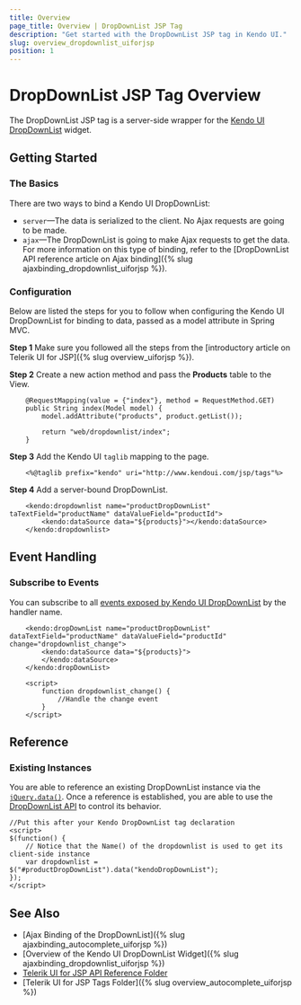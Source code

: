 ```yaml
---
title: Overview
page_title: Overview | DropDownList JSP Tag
description: "Get started with the DropDownList JSP tag in Kendo UI."
slug: overview_dropdownlist_uiforjsp
position: 1
---
```


# DropDownList JSP Tag Overview

The DropDownList JSP tag is a server-side wrapper for the [Kendo UI DropDownList](/api/javascript/ui/dropdownlist) widget.

## Getting Started

### The Basics

There are two ways to bind a Kendo UI DropDownList:

* `server`&mdash;The data is serialized to the client. No Ajax requests are going to be made.
* `ajax`&mdash;The DropDownList is going to make Ajax requests to get the data. For more information on this type of binding, refer to the [DropDownList API reference article on Ajax binding]({% slug ajaxbinding_dropdownlist_uiforjsp %}).

### Configuration

Below are listed the steps for you to follow when configuring the Kendo UI DropDownList for binding to data, passed as a model attribute in Spring MVC.

**Step 1** Make sure you followed all the steps from the [introductory article on Telerik UI for JSP]({% slug overview_uiforjsp %}).

**Step 2** Create a new action method and pass the **Products** table to the View.



        @RequestMapping(value = {"index"}, method = RequestMethod.GET)
        public String index(Model model) {
            model.addAttribute("products", product.getList());

            return "web/dropdownlist/index";
        }

**Step 3** Add the Kendo UI `taglib` mapping to the page.



        <%@taglib prefix="kendo" uri="http://www.kendoui.com/jsp/tags"%>

**Step 4** Add a server-bound DropDownList.



        <kendo:dropdownlist name="productDropDownList" taTextField="productName" dataValueField="productId">
            <kendo:dataSource data="${products}"></kendo:dataSource>
        </kendo:dropdownlist>

## Event Handling

### Subscribe to Events

You can subscribe to all [events exposed by Kendo UI DropDownList](/api/javascript/ui/dropdownlist#events) by the handler name.



        <kendo:dropDownList name="productDropDownList" dataTextField="productName" dataValueField="productId" change="dropdownlist_change">
            <kendo:dataSource data="${products}">
            </kendo:dataSource>
        </kendo:dropDownList>

        <script>
            function dropdownlist_change() {
                //Handle the change event
            }
        </script>

## Reference

### Existing Instances

You are able to reference an existing DropDownList instance via the [`jQuery.data()`](http://api.jquery.com/jQuery.data/). Once a reference is established, you are able to use the [DropDownList API](/api/javascript/ui/dropdownlist#methods) to control its behavior.



    //Put this after your Kendo DropDownList tag declaration
    <script>
    $(function() {
        // Notice that the Name() of the dropdownlist is used to get its client-side instance
        var dropdownlist = $("#productDropDownList").data("kendoDropDownList");
    });
    </script>

## See Also

* [Ajax Binding of the DropDownList]({% slug ajaxbinding_autocomplete_uiforjsp %})
* [Overview of the Kendo UI DropDownList Widget]({% slug ajaxbinding_dropdownlist_uiforjsp %})
* [Telerik UI for JSP API Reference Folder](/api/jsp/autocomplete/animation)
* [Telerik UI for JSP Tags Folder]({% slug overview_autocomplete_uiforjsp %})
